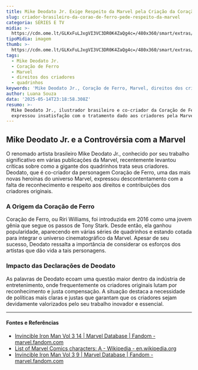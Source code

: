 ```yaml
---
title: Mike Deodato Jr. Exige Respeito da Marvel pela Criação da Coração de Ferro
slug: criador-brasileiro-da-corao-de-ferro-pede-respeito-da-marvel
categoria: SÉRIES E TV
midia: >-
  https://cdn.ome.lt/GLKxFuLJxgVI3VC3DR0K4ZaQg4c=/480x360/smart/extras/conteudos/Design_sem_nome_-_2025-05-14T193307.629.png
tipoMidia: imagem
thumb: >-
  https://cdn.ome.lt/GLKxFuLJxgVI3VC3DR0K4ZaQg4c=/480x360/smart/extras/conteudos/Design_sem_nome_-_2025-05-14T193307.629.png
tags:
  - Mike Deodato Jr.
  - Coração de Ferro
  - Marvel
  - direitos dos criadores
  - quadrinhos
keywords: 'Mike Deodato Jr., Coração de Ferro, Marvel, direitos dos criadores, quadrinhos'
author: Luana Souza
data: '2025-05-14T23:18:58.308Z'
resumo: >-
  Mike Deodato Jr., ilustrador brasileiro e co-criador da Coração de Ferro,
  expressou insatisfação com o tratamento dado aos criadores pela Marvel.
---
```


## Mike Deodato Jr. e a Controvérsia com a Marvel

O renomado artista brasileiro Mike Deodato Jr., conhecido por seu trabalho significativo em várias publicações da Marvel, recentemente levantou críticas sobre como a gigante dos quadrinhos trata seus criadores. Deodato, que é co-criador da personagem Coração de Ferro, uma das mais novas heroínas do universo Marvel, expressou descontentamento com a falta de reconhecimento e respeito aos direitos e contribuições dos criadores originais.

### A Origem da Coração de Ferro

Coração de Ferro, ou Riri Williams, foi introduzida em 2016 como uma jovem gênia que segue os passos de Tony Stark. Desde então, ela ganhou popularidade, aparecendo em várias séries de quadrinhos e estando cotada para integrar o universo cinematográfico da Marvel. Apesar de seu sucesso, Deodato ressalta a importância de considerar os esforços dos artistas que dão vida a tais personagens.

### Impacto das Declarações de Deodato

As palavras de Deodato ecoam uma questão maior dentro da indústria de entretenimento, onde frequentemente os criadores originais lutam por reconhecimento e justa compensação. A situação destaca a necessidade de políticas mais claras e justas que garantam que os criadores sejam devidamente valorizados pelo seu trabalho inovador e essencial.

---

#### Fontes e Referências

- [Invincible Iron Man Vol 3 14 | Marvel Database | Fandom - marvel.fandom.com](https://marvel.fandom.com/wiki/Invincible_Iron_Man_Vol_3_14)
- [List of Marvel Comics characters: A - Wikipedia - en.wikipedia.org](https://en.wikipedia.org/wiki/List_of_Marvel_Comics_characters:_A)
- [Invincible Iron Man Vol 3 9 | Marvel Database | Fandom - marvel.fandom.com](https://marvel.fandom.com/wiki/Invincible_Iron_Man_Vol_3_9)
